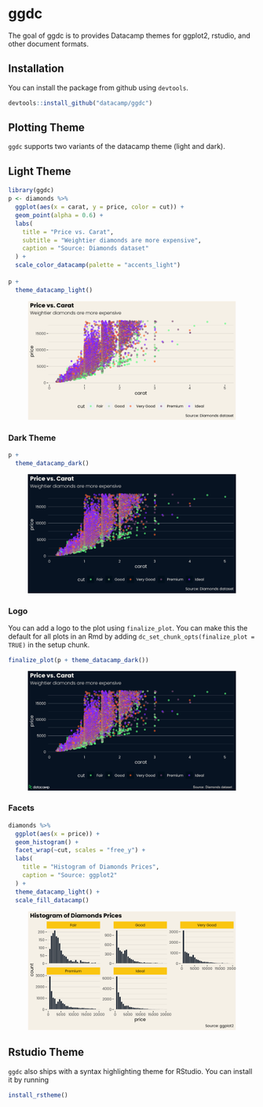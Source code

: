 
<!-- README.md is generated from README.Rmd. Please edit that file -->

# ggdc

<!-- badges: start -->
<!-- badges: end -->

The goal of ggdc is to provides Datacamp themes for ggplot2, rstudio,
and other document formats.

## Installation

You can install the package from github using `devtools`.

``` r
devtools::install_github("datacamp/ggdc")
```

## Plotting Theme

`ggdc` supports two variants of the datacamp theme (light and dark).

## Light Theme

``` r
library(ggdc)
p <- diamonds %>%
  ggplot(aes(x = carat, y = price, color = cut)) +
  geom_point(alpha = 0.6) +
  labs(
    title = "Price vs. Carat",
    subtitle = "Weightier diamonds are more expensive",
    caption = "Source: Diamonds dataset"
  ) +
  scale_color_datacamp(palette = "accents_light")

p +
  theme_datacamp_light()
```

<figure>
<a href="man/figures/README-example_1-1.png" data-fancybox="">
<img src="man/figures/README-example_1-1.png"/> </a>
<figcaption>
</figcaption>
</figure>

### Dark Theme

``` r
p +
  theme_datacamp_dark()
```

<figure>
<a href="man/figures/README-dark-theme-1.png" data-fancybox="">
<img src="man/figures/README-dark-theme-1.png"/> </a>
<figcaption>
</figcaption>
</figure>

### Logo

You can add a logo to the plot using `finalize_plot`. You can make this
the default for all plots in an Rmd by adding
`dc_set_chunk_opts(finalize_plot = TRUE)` in the setup chunk.

``` r
finalize_plot(p + theme_datacamp_dark())
```

<figure>
<a href="man/figures/README-unnamed-chunk-1-1.png" data-fancybox="">
<img src="man/figures/README-unnamed-chunk-1-1.png"/> </a>
<figcaption>
</figcaption>
</figure>

### Facets

``` r
diamonds %>%
  ggplot(aes(x = price)) +
  geom_histogram() +
  facet_wrap(~cut, scales = "free_y") +
  labs(
    title = "Histogram of Diamonds Prices",
    caption = "Source: ggplot2"
  ) +
  theme_datacamp_light() +
  scale_fill_datacamp()
```

<figure>
<a href="man/figures/README-example-facets-1.png" data-fancybox="">
<img src="man/figures/README-example-facets-1.png"/> </a>
<figcaption>
</figcaption>
</figure>

## Rstudio Theme

`ggdc` also ships with a syntax highlighting theme for RStudio. You can
install it by running

``` r
install_rstheme()
```
